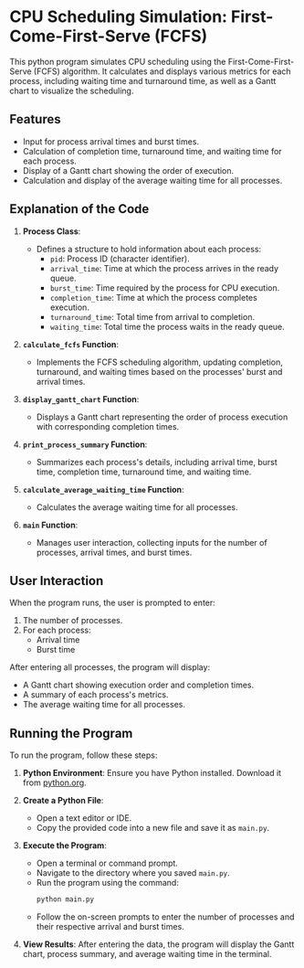 # CPU Scheduling Simulation: First-Come-First-Serve (FCFS)

This python program simulates CPU scheduling using the First-Come-First-Serve (FCFS) algorithm. It calculates and displays various metrics for each process, including waiting time and turnaround time, as well as a Gantt chart to visualize the scheduling.

## Features

- Input for process arrival times and burst times.
- Calculation of completion time, turnaround time, and waiting time for each process.
- Display of a Gantt chart showing the order of execution.
- Calculation and display of the average waiting time for all processes.

## Explanation of the Code

1. **Process Class**:

   - Defines a structure to hold information about each process:
     - `pid`: Process ID (character identifier).
     - `arrival_time`: Time at which the process arrives in the ready queue.
     - `burst_time`: Time required by the process for CPU execution.
     - `completion_time`: Time at which the process completes execution.
     - `turnaround_time`: Total time from arrival to completion.
     - `waiting_time`: Total time the process waits in the ready queue.

2. **`calculate_fcfs` Function**:

   - Implements the FCFS scheduling algorithm, updating completion, turnaround, and waiting times based on the processes' burst and arrival times.

3. **`display_gantt_chart` Function**:

   - Displays a Gantt chart representing the order of process execution with corresponding completion times.

4. **`print_process_summary` Function**:

   - Summarizes each process's details, including arrival time, burst time, completion time, turnaround time, and waiting time.

5. **`calculate_average_waiting_time` Function**:

   - Calculates the average waiting time for all processes.

6. **`main` Function**:
   - Manages user interaction, collecting inputs for the number of processes, arrival times, and burst times.

## User Interaction

When the program runs, the user is prompted to enter:

1. The number of processes.
2. For each process:
   - Arrival time
   - Burst time

After entering all processes, the program will display:

- A Gantt chart showing execution order and completion times.
- A summary of each process's metrics.
- The average waiting time for all processes.

## Running the Program

To run the program, follow these steps:

1. **Python Environment**: Ensure you have Python installed. Download it from [python.org](https://www.python.org/).

2. **Create a Python File**:

   - Open a text editor or IDE.
   - Copy the provided code into a new file and save it as `main.py`.

3. **Execute the Program**:

   - Open a terminal or command prompt.
   - Navigate to the directory where you saved `main.py`.
   - Run the program using the command:
     ```bash
     python main.py
     ```
   - Follow the on-screen prompts to enter the number of processes and their respective arrival and burst times.

4. **View Results**: After entering the data, the program will display the Gantt chart, process summary, and average waiting time in the terminal.
